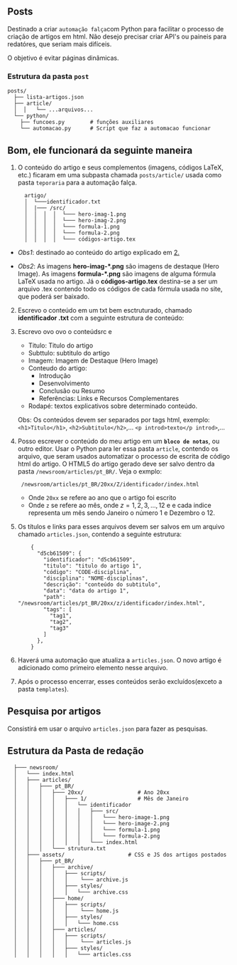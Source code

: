 ## **Posts**

Destinado a criar `automação falça`com Python para facilitar o processo de criação de artigos em html. Não desejo precisar criar API's ou paineis para redatóres, que seriam mais difíceis.

O objetivo é evitar páginas dinâmicas.

### Estrutura da pasta `post`

```{sh}
posts/
  ├── lista-artigos.json
  ├── article/
  │  │   └── ...arquivos...
  └── python/
    ├── funcoes.py        # funções auxiliares
    └── automacao.py      # Script que faz a automacao funcionar
```

## Bom, ele funcionará da seguinte maneira

1. O conteúdo do artigo e seus complementos (imagens, códigos LaTeX, etc.) ficaram em uma subpasta chamada `posts/article/` usada como pasta `teporaria` para a automação falça.
   ```{}
     artigo/
     │  └───identificador.txt
     │  |─── /src/
     │  │  │  │  └─── hero-imag-1.png
     │  │  │  │  └─── hero-imag-2.png
     │  │  │  │  └─── formula-1.png
     │  │  │  │  └─── formula-2.png
     │  │  │  │  └─── códigos-artigo.tex
   ```

- _Obs1_: destinado ao conteúdo do artigo explicado em [2.](#segundo-item-2)

- _Obs2_: As imagens **hero-imag-\*.png** são imagens de destaque (Hero Image). As imagens **formula-\*.png** são imagens de alguma fórmula LaTeX usada no artigo. Já o **códigos-artigo.tex** destina-se a ser um arquivo .tex contendo todo os códigos de cada fórmula usada no site, que poderá ser baixado.

2. Escrevo o conteúdo em um txt bem esctruturado, chamado **identificador
.txt** com a seguinte estrutura de conteúdo:

2. Escrevo ovo ovo o  conteúdsrc e
   - Titulo: Titulo do artigo
   - Subttulo: subtitulo do artigo
   - Imagem: Imagem de Destaque (Hero Image)
   - Conteudo do artigo:
     - Introdução
     - Desenvolvimento
     - Conclusão ou Resumo
     - Referências: Links e Recursos Complementares
   - Rodapé: textos explicativos sobre determinado conteúdo.

   Obs: Os conteúdos devem ser separados por tags html, exemplo: `<h1>Titulo</h1>`, `<h2>Subtitulo</h2>`,... `<p introd>texto</p introd>`,...

3. Posso escrever o conteúdo do meu artigo em um **`bloco de notas`**, ou outro editor. Usar o Python para ler essa pasta `article`, contendo os arquivo, que seram usados automatizar o processo de escrita de código html do artigo. O HTML5 do artigo gerado deve ser salvo dentro da pasta `/newsroom/articles/pt_BR/`. Veja o exmplo:

   ```{sh}
    /newsroom/articles/pt_BR/20xx/Z/identificador/index.html
   ```

   - Onde `20xx` se refere ao ano que o artigo foi escrito
   - Onde `z` se refere ao mês, onde $z = {1,2,3,...,12}$ e e cada indice representa um mês sendo Janeiro o número 1 e Dezembro o 12.

4. Os títulos e links para esses arquivos devem ser salvos em um arquivo chamado `articles.json`, contendo a seguinte estrutura:

    ```{sh}
        {
          "d5cb61509": {
            "identificador": "d5cb61509",
            "titulo": "titulo do artigo 1",
            "código": "CODE-disciplina",
            "disciplina": "NOME-disciplinas",
            "descrição": "conteúdo do subtitulo",
            "data": "data do artigo 1",
            "path": "/newsroom/articles/pt_BR/20xx/z/identificador/index.html",
            "tags": [
              "tag1",
              "tag2",
              "tag3"
            ]
          },
        }
    ```

5. Haverá uma automação que atualiza a `articles.json`. O novo artigo é adicionado como primeiro elemento nesse arquivo.

6. Após o processo encerrar, esses conteúdos serão excluídos(exceto a pasta `templates`).

## Pesquisa por artigos

Consistirá em usar o arquivo `articles.json` para fazer as pesquisas.

## Estrutura da Pasta de redação

```
  ├─── newsroom/
  │   └─── index.html
  │   ├─── articles/
  │   │   ├─── pt_BR/
  │   │   │   ├─── 20xx/                 # Ano 20xx
  │   │   │   │   ├─── 1/                # Mês de Janeiro
  │   │   │   │   │   └── identificador
  │   │   │   │   │   │   ├─── src/ 
  │   │   │   │   │   │   │   └─── hero-image-1.png
  │   │   │   │   │   │   │   └─── hero-image-2.png
  │   │   │   │   │   │   │   └─── formula-1.png
  │   │   │   │   │   │   │   └─── formula-2.png
  │   │   │   │   │   │   └─── index.html
  │   │   │   └─── strutura.txt
  │   ├─── assets/                    # CSS e JS dos artigos postados
  │   │   ├─── pt_BR/
  │   │   │   ├─── archive/
  │   │   │   │   ├─── scripts/
  │   │   │   │   │    └─── archive.js
  │   │   │   │   ├─── styles/
  │   │   │   │   │   └─── archive.css
  │   │   │   ├─── home/
  │   │   │   │   ├─── scripts/
  │   │   │   │   │    └─── home.js
  │   │   │   │   ├─── styles/
  │   │   │   │   │   └─── home.css
  │   │   │   ├─── articles/
  │   │   │   │   ├─── scripts/
  │   │   │   │   │    └─── articles.js
  │   │   │   │   ├─── styles/
  │   │   │   │   │   └─── articles.css
```
